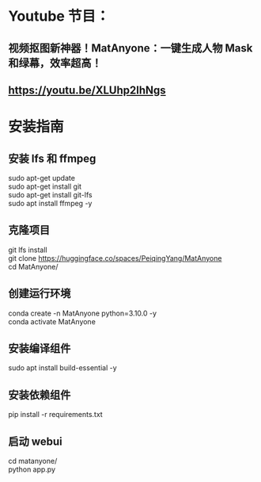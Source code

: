 # Youtube 节目：
## 视频抠图新神器！MatAnyone：一键生成人物 Mask 和绿幕，效率超高！
## https://youtu.be/XLUhp2lhNgs

# 安装指南



## 安装 lfs 和 ffmpeg
sudo apt-get update  
sudo apt-get install git  
sudo apt-get install git-lfs  
sudo apt install ffmpeg -y  


## 克隆项目
git lfs install  
git clone https://huggingface.co/spaces/PeiqingYang/MatAnyone  
cd MatAnyone/  
## 创建运行环境
conda create -n MatAnyone python=3.10.0 -y    
conda activate MatAnyone  

## 安装编译组件
sudo apt install build-essential -y  
## 安装依赖组件
pip install -r requirements.txt  

## 启动 webui
cd matanyone/  
python app.py  







